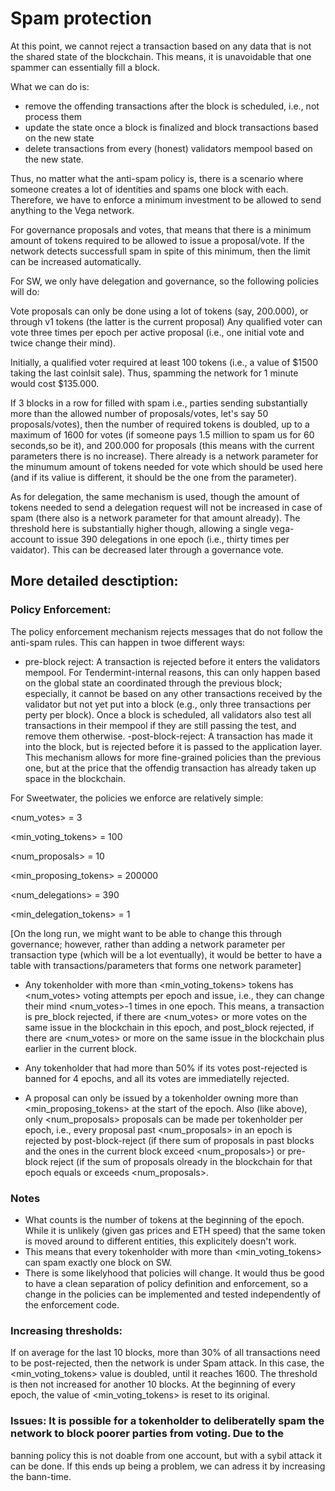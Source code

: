 # Spam protection

At this point, we cannot reject a transaction based on any data that is not the shared state 
of the blockchain. This means, it is unavoidable that one spammer can essentially fill a block.

What we can do is:
- remove the offending transactions after the block is scheduled, i.e., not process them
- update the state once a block is finalized and block transactions based on the new state
- delete transactions from every (honest) validators mempool based on the new state.

Thus, no matter what the anti-spam policy is, there is a scenario where someone creates
a lot of identities and spams one block with each. Therefore, we have to enforce a minimum
investment to be allowed to send anything to the Vega network.

For governance proposals and votes, that means that there is a minimum amount of tokens required to be allowed
to issue a proposal/vote. If the network detects successfull spam in spite of this minimum,
then the limit can be increased automatically.

For SW, we only have delegation and governance, so the following policies will do:

Vote proposals can only be done using a lot of tokens (say, 200.000), or through v1 tokens (the latter is the current proposal)
Any qualified voter can vote three times per epoch per active proposal (i.e., one initial vote and twice change their mind).

Initially, a qualified voter required at least 100 tokens (i.e., a value of $1500 taking the last coinlsit sale).
Thus, spamming the network for 1 minute would cost $135.000. 

If 3 blocks in a row for filled with spam i.e., parties sending substantially more than the allowed number of proposals/votes, let's say 50 proposals/votes), 
then the number of required tokens is doubled, up to a maximum of 1600 for votes (if someone pays 1.5 million to spam us for 60 
seconds,so be it), and 200.000 for proposals (this means with the current parameters there is no increase). There already is a network parameter
for the minumum amount of tokens needed for vote which should be used here (and if its valiue is different, it should be the one from the parameter).

As for delegation, the same mechanism is used, though the amount of tokens needed to send a delegation request will not be increased in case of spam
(there also is a network parameter for that amount already). The threshold here is substantially higher though, allowing a single vega-account
to issue 390 delegations in one epoch (i.e., thirty times per vaidator). This can be decreased later through a governance vote.

## More detailed desctiption:

### Policy Enforcement:

The policy enforcement mechanism rejects messages that do not follow the anti-spam rules. This can happen in
twoe different ways:
- pre-block reject: A transaction is rejected before it enters the validators mempool. For Tendermint-internal
	reasons, this can only happen based on the global state an coordinated through the previous block; especially,
	it cannot be based on any other transactions received by the validator but not yet put into a block
	(e.g., only three transactions per perty per block).
	Once a block is scheduled, all validators also test all transactions in their mempool if they are
	still passing the test, and remove them otherwise.
-post-block-reject: A transaction has made it into the block, but is rejected before it is passed to the application layer.
	This mechanism allows for more fine-grained policies than the previous one, but at the price that the
	offendig transaction has already taken up space in the blockchain.


For Sweetwater, the policies we enforce are relatively simple:

<num_votes> = 3

<min_voting_tokens>  = 100

<num_proposals> = 10

<min_proposing_tokens> = 200000

<num_delegations> = 390

<min_delegation_tokens> = 1

[On the long run, we might want to be able to change this through governance; however, rather than adding a network
parameter per transaction type (which will be a lot eventually), it would be better to have a table with
transactions/parameters that forms one network parameter]


- Any tokenholder with more than <min_voting_tokens> tokens has <num_votes> voting attempts per epoch
 and issue, i.e., they can change their mind <num_votes>-1 times in one epoch. This means, a transaction is
 pre_block rejected, if there are <num_votes> or more votes on the same issue in the blockchain in this epoch, and
 post_block rejected, if there are <num_votes> or more on the same issue in the blockchain plus earlier in the current block.

- Any tokenholder that had more than 50% if its votes post-rejected is banned for 4 epochs, and all its votes are immediatelly 
  rejected. 
  
- A proposal can only be issued by a tokenholder owning more than <min_proposing_tokens> at the start of the epoch. Also
   (like above), only <num_proposals> proposals can be made per tokenholder per epoch, i.e., every proposal past <num_proposals> in an epoch is
   rejected by post-block-reject (if there sum of proposals in past blocks and the ones in the current block exceed
   <num_proposals>) or pre-block reject (if the sum of proposals olready in the blockchain for that epoch equals or exceeds 
   <num_proposals>.
   
### Notes
- What counts is the number of tokens at the beginning of the epoch. While it is unlikely (given gas prices
 and ETH speed) that the same token is moved around to different entities, this explicitely doesn't work.
- This means that every tokenholder with more than <min_voting_tokens> can spam exactly one block on SW.
- There is some likelyhood that policies will change. It would thus be good to have a clean separation of
 policy definition and enforcement, so a change in the policies can be implemented and tested independently of
 the enforcement code.

### Increasing thresholds:
If on average for the last 10 blocks, more than 30% of all transactions need to be post-rejected, then the network is
under Spam attack. In this case, the <min_voting_tokens> value is doubled, until it reaches 1600. The threshold
is then not increased for another 10 blocks.
At the beginning of every epoch, the value of <min_voting_tokens> is reset to its original.


### Issues: It is possible for a tokenholder to deliberatelly spam the network to block poorer parties from voting. Due to the
  banning policy this is not doable from one account, but with a sybil attack it can be done. If this ends up being a
  problem, we can adress it by increasing the bann-time.
  


